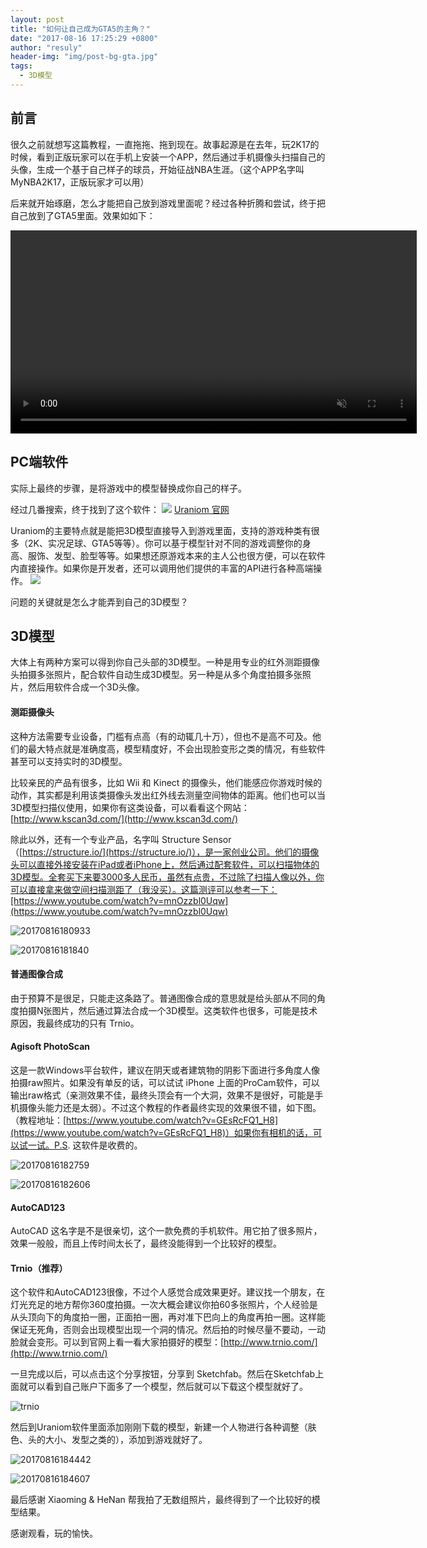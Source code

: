```yaml
---
layout: post
title: "如何让自己成为GTA5的主角？"
date: "2017-08-16 17:25:29 +0800"
author: "resuly"
header-img: "img/post-bg-gta.jpg"
tags:
  - 3D模型
---
```


## 前言
很久之前就想写这篇教程，一直拖拖、拖到现在。故事起源是在去年，玩2K17的时候，看到正版玩家可以在手机上安装一个APP，然后通过手机摄像头扫描自己的头像，生成一个基于自己样子的球员，开始征战NBA生涯。（这个APP名字叫MyNBA2K17，正版玩家才可以用）

后来就开始琢磨，怎么才能把自己放到游戏里面呢？经过各种折腾和尝试，终于把自己放到了GTA5里面。效果如如下：

<video width="650" autoplay loop muted>
  <source src="/img/in_post/2017/08/IMG_4189.mp4" type="video/mp4">
</video>

## PC端软件

实际上最终的步骤，是将游戏中的模型替换成你自己的样子。

经过几番搜索，终于找到了这个软件：
![](/img/in_post/2017/08/20170816173654.jpg)
[Uraniom 官网](http://www.uraniom.co/)

Uraniom的主要特点就是能把3D模型直接导入到游戏里面，支持的游戏种类有很多（2K、实况足球、GTA5等等）。你可以基于模型针对不同的游戏调整你的身高、服饰、发型、脸型等等。如果想还原游戏本来的主人公也很方便，可以在软件内直接操作。如果你是开发者，还可以调用他们提供的丰富的API进行各种高端操作。
![](/img/in_post/2017/08/20170816173920.jpg)

问题的关键就是怎么才能弄到自己的3D模型？

## 3D模型

大体上有两种方案可以得到你自己头部的3D模型。一种是用专业的红外测距摄像头拍摄多张照片，配合软件自动生成3D模型。另一种是从多个角度拍摄多张照片，然后用软件合成一个3D头像。


#### 测距摄像头

这种方法需要专业设备，门槛有点高（有的动辄几十万），但也不是高不可及。他们的最大特点就是准确度高，模型精度好，不会出现脸变形之类的情况，有些软件甚至可以支持实时的3D模型。

比较亲民的产品有很多，比如 Wii 和 Kinect 的摄像头，他们能感应你游戏时候的动作，其实都是利用该类摄像头发出红外线去测量空间物体的距离。他们也可以当3D模型扫描仪使用，如果你有这类设备，可以看看这个网站：[http://www.kscan3d.com/](http://www.kscan3d.com/)

除此以外，还有一个专业产品，名字叫 Structure Sensor （[https://structure.io/](https://structure.io/)），是一家创业公司。他们的摄像头可以直接外接安装在iPad或者iPhone上，然后通过配套软件，可以扫描物体的3D模型。全套买下来要3000多人民币，虽然有点贵，不过除了扫描人像以外，你可以直接拿来做空间扫描测距了（我没买）。这篇测评可以参考一下：[https://www.youtube.com/watch?v=mnOzzbl0Uqw](https://www.youtube.com/watch?v=mnOzzbl0Uqw)

![20170816180933](/img/in_post/2017/08/20170816180933.jpg)

![20170816181840](/img/in_post/2017/08/20170816181840.jpg)



#### 普通图像合成

由于预算不是很足，只能走这条路了。普通图像合成的意思就是给头部从不同的角度拍摄N张图片，然后通过算法合成一个3D模型。这类软件也很多，可能是技术原因，我最终成功的只有 Trnio。

#### Agisoft PhotoScan

这是一款Windows平台软件，建议在阴天或者建筑物的阴影下面进行多角度人像拍摄raw照片。如果没有单反的话，可以试试 iPhone 上面的ProCam软件，可以输出raw格式（亲测效果不佳，最终头顶会有一个大洞，效果不是很好，可能是手机摄像头能力还是太弱）。不过这个教程的作者最终实现的效果很不错，如下图。（教程地址：[https://www.youtube.com/watch?v=GEsRcFQ1_H8](https://www.youtube.com/watch?v=GEsRcFQ1_H8)）如果你有相机的话，可以试一试。P.S. 这软件是收费的。

![20170816182759](/img/in_post/2017/08/20170816182759.jpg)

![20170816182606](/img/in_post/2017/08/20170816182606.jpg)

#### AutoCAD123

AutoCAD 这名字是不是很亲切，这个一款免费的手机软件。用它拍了很多照片，效果一般般，而且上传时间太长了，最终没能得到一个比较好的模型。

#### Trnio（推荐）

这个软件和AutoCAD123很像，不过个人感觉合成效果更好。建议找一个朋友，在灯光充足的地方帮你360度拍摄。一次大概会建议你拍60多张照片，个人经验是从头顶向下的角度拍一圈，正面拍一圈，再对准下巴向上的角度再拍一圈。这样能保证无死角，否则会出现模型出现一个洞的情况。然后拍的时候尽量不要动，一动脸就会变形。可以到官网上看一看大家拍摄好的模型：[http://www.trnio.com/](http://www.trnio.com/)

一旦完成以后，可以点击这个分享按钮，分享到 Sketchfab。然后在Sketchfab上面就可以看到自己账户下面多了一个模型，然后就可以下载这个模型就好了。

![trnio](/img/in_post/2017/08/trnio.jpg)

然后到Uraniom软件里面添加刚刚下载的模型，新建一个人物进行各种调整（肤色、头的大小、发型之类的），添加到游戏就好了。

![20170816184442](/img/in_post/2017/08/20170816184442.jpg)

![20170816184607](/img/in_post/2017/08/20170816184607.jpg)


最后感谢 Xiaoming & HeNan 帮我拍了无数组照片，最终得到了一个比较好的模型结果。

感谢观看，玩的愉快。
